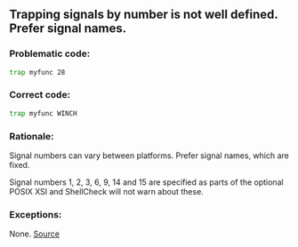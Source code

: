## Trapping signals by number is not well defined. Prefer signal names.

### Problematic code:

```sh
trap myfunc 28
```

### Correct code:

```sh
trap myfunc WINCH
```
### Rationale:

Signal numbers can vary between platforms. Prefer signal names, which are fixed.

Signal numbers 1, 2, 3, 6, 9, 14 and 15 are specified as parts of the optional POSIX XSI and ShellCheck will not warn about these. 

### Exceptions:

None.
[Source](https://github.com/koalaman/shellcheck/wiki/SC2172)

